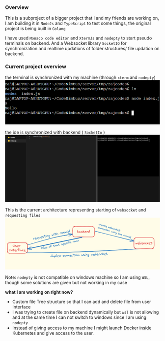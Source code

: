 ### Overview

This is a subproject of a bigger project that I and my friends are working on, I am building it in `NodeJs` and `TypeScript` to test some things, the original project is being built in `Golang`

I have used `Monaco code editor` and `XtermJs` and `nodepty` to start pseudo terminals on backend. And a Websocket library `SocketIO` for synchronization and realtime updations of folder structures/ file updation on backend.

### Current project overview

the terminal is synchronized with my machine (through `xterm` and `nodepty`)
<img src="/docs/terminal.png" alt="terminal"/>

the ide is synchronized with backend ( `SocketIo` )
<img src="/docs/ide.png" alt="ide"/>

This is the current architecture representing starting of `websocket` and `requesting files`
<img src="/docs/design.png" alt=design>

Note: `nodepty` is not compatible on windows machine so I am using `WSL`, though some solutions are given 
     but not working in my case

<b>what I am working on right now? </b>

 - Custom file Tree structure so that I can add and delete file from user Interface
 - I was trying to create file on backend dynamically but `wsl` is not 
   allowing and at the same time I can not switch to windows since I am using `nodepty`
 - Instead of giving access to my machine I might launch Docker inside Kubernetes and 
   give access to the user.



